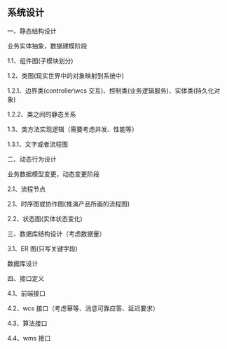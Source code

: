 ## 系统设计

一、静态结构设计

业务实体抽象，数据建模阶段

1.1、组件图(子模块划分)

1.2、类图(现实世界中的对象映射到系统中)

1.2.1、边界类(controller\wcs 交互)、控制类(业务逻辑服务)、实体类(持久化对象)

1.2.2、类之间的静态关系

1.3、类方法实现逻辑（需要考虑并发、性能等）

1.3.1、文字或者流程图

二、动态行为设计

业务数据模型变更，动态变更阶段

2.1、流程节点

2.1、时序图或协作图(推演产品所画的流程图)

2.2、状态图(实体状态变化)

三、数据库结构设计（考虑数据量）

3.1、ER 图(只写关键字段)

数据库设计

四、接口定义

4.1、前端接口

4.2、wcs 接口（考虑幂等、消息可靠应答、延迟要求）

4.3、算法接口

4.4、wms 接口
